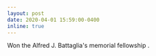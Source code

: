 ```yaml
---
layout: post
date: 2020-04-01 15:59:00-0400
inline: true
---
```


Won the Alfred J. Battaglia's memorial fellowship .
